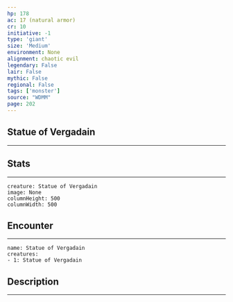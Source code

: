 ```yaml
---
hp: 178
ac: 17 (natural armor)
cr: 10
initiative: -1
type: 'giant'    
size: 'Medium'
environment: None
alignment: chaotic evil
legendary: False
lair: False
mythic: False
regional: False
tags: ['monster']
source: "WDMM"
page: 202
---
```


## Statue of Vergadain
---



## Stats
---

```statblock
creature: Statue of Vergadain
image: None
columnHeight: 500
columnWidth: 500
```

## Encounter
---

```encounter-table
name: Statue of Vergadain
creatures:
- 1: Statue of Vergadain
```

## Description
---




